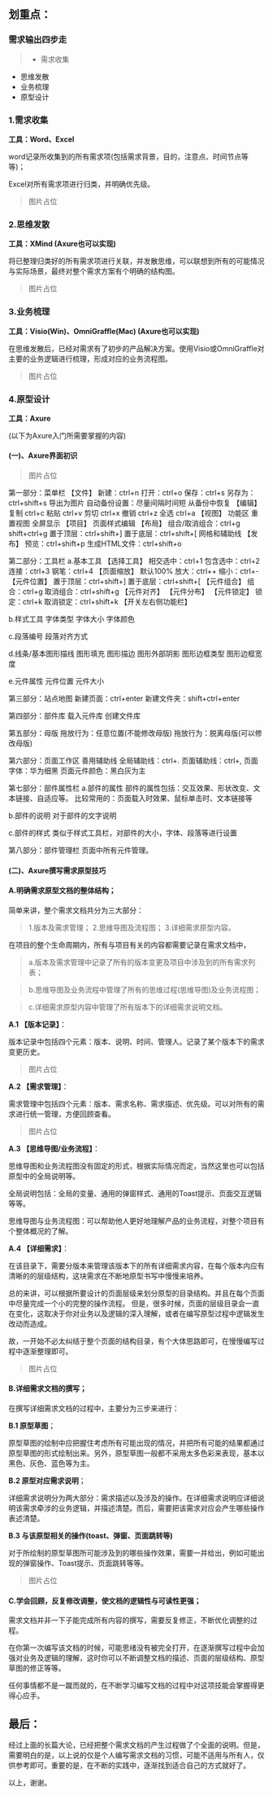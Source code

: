 ## 划重点：
### **需求输出四步走**

> * 需求收集
* 思维发散
* 业务梳理
* 原型设计


### 1.需求收集
**工具：Word、Excel**

word记录所收集到的所有需求项(包括需求背景，目的，注意点、时间节点等等)；

Excel对所有需求项进行归类，并明确优先级。

>图片占位

### 2.思维发散
**工具：XMind  (Axure也可以实现)**

将已整理归类好的所有需求项进行关联，并发散思维，可以联想到所有的可能情况与实际场景，最终对整个需求方案有个明确的结构图。
>图片占位

### 3.业务梳理
**工具：Visio(Win)、OmniGraffle(Mac)  (Axure也可以实现)**

在思维发散后，已经对需求有了初步的产品解决方案。使用Visio或OmniGraffle对主要的业务逻辑进行梳理，形成对应的业务流程图。

> 图片占位

### 4.原型设计
**工具：Axure**

(以下为Axure入门所需要掌握的内容)

#### (一)、Axure界面初识

> 图片占位

第一部分：菜单栏
【文件】
新建：ctrl+n
打开：ctrl+o
保存：ctrl+s 另存为：ctrl+shift+s
导出为图片
自动备份设置：尽量间隔时间短
从备份中恢复
【编辑】
复制 ctrl+c
粘贴 ctrl+v
剪切 ctrl+x
撤销 ctrl+z
全选 ctrl+a
【视图】
功能区
重置视图
全屏显示
【项目】
页面样式编辑
【布局】
组合/取消组合：ctrl+g   shift+ctrl+g
置于顶层：ctrl+shift+]
置于底层：ctrl+shift+[
网格和辅助线
【发布】
预览：ctrl+shift+p
生成HTML文件：ctrl+shift+o

第二部分：工具栏
a.基本工具
【选择工具】
相交选中：ctrl+1
包含选中：ctrl+2
连接：ctrl+3
钢笔：ctrl+4
【页面缩放】
默认100%  放大：ctrl++  缩小：ctrl+-
【元件位置】
置于顶层：ctrl+shift+]
置于底层：ctrl+shift+[
【元件组合】
组合：ctrl+g
取消组合：ctrl+shift+g
【元件对齐】
【元件分布】
【元件锁定】
锁定：ctrl+k 取消锁定：ctrl+shift+k
【开关左右侧功能栏】

b.样式工具
字体类型
字体大小
字体颜色

c.段落编号
段落对齐方式

d.线条/基本图形描线
图形填充
图形描边
图形外部阴影
图形边框类型
图形边框宽度

e.元件属性
元件位置
元件大小

第三部分：站点地图
新建页面：ctrl+enter
新建文件夹：shift+ctrl+enter

第四部分：部件库
载入元件库
创建文件库

第五部分：母版
拖放行为：任意位置(不能修改母版)
拖放行为：脱离母版(可以修改母版)

第六部分：页面工作区
善用辅助线
全局辅助线：ctrl+.
页面辅助线：ctrl+,
页面字体：华为细黑
页面元件颜色：黑白灰为主

第七部分：部件属性栏
a.部件的属性
部件的属性包括：交互效果、形状改变、文本链接、自适应等。
比较常用的：页面载入时效果、鼠标单击时、文本链接等

b.部件的说明
对于部件的文字说明

c.部件的样式
类似于样式工具栏，对部件的大小，字体、段落等进行设置

第八部分：部件管理栏
页面中所有元件管理。

#### (二)、Axure撰写需求原型技巧

#### A.明确需求原型文档的整体结构；
简单来讲，整个需求文档共分为三大部分：

>1.版本及需求管理；
2.思维导图及流程图；
3.详细需求原型内容。

在项目的整个生命周期内，所有与项目有关的内容都需要记录在需求文档中，
>a.版本及需求管理中记录了所有的版本变更及项目中涉及到的所有需求列表；

>b.思维导图及业务流程中管理了所有的思维过程(思维导图)及业务流程图；

>c.详细需求原型内容中管理了所有版本下的详细需求说明文档。 


**A.1 【版本记录】**：

版本记录中包括四个元素：版本、说明、时间、管理人。记录了某个版本下的需求变更历史。
> 图片占位

**A.2 【需求管理】**：

需求管理中包括四个元素：版本、需求名称、需求描述、优先级。可以对所有的需求进行统一管理，方便回顾查看。
> 图片占位

**A.3 【思维导图/业务流程】**：

思维导图和业务流程图没有固定的形式，根据实际情况而定，当然这里也可以包括原型中的全局说明等。

全局说明包括：全局的变量、通用的弹窗样式、通用的Toast提示、页面交互逻辑等等。

思维导图与业务流程图：可以帮助他人更好地理解产品的业务流程，对整个项目有个整体概况的了解。

**A.4 【详细需求】**：

在该目录下，需要分版本来管理该版本下的所有详细需求内容，在每个版本内应有清晰的的层级结构，这块需求在不断地原型书写中慢慢来培养。

总的来讲，可以根据所要设计的页面层级来划分原型的目录结构。并且在每个页面中尽量完成一个小的完整的操作流程。
但是，很多时候，页面的层级目录会一直在变化，这取决于你对业务以及逻辑的深入理解，或者在编写原型过程中逻辑发生改动而造成。

故，一开始不必太纠结于整个页面的结构目录，有个大体思路即可，在慢慢编写过程中逐渐整理即可。
> 图片占位

#### B.详细需求文档的撰写；
在撰写详细需求文档的过程中，主要分为三步来进行：

**B.1 原型草图**；

原型草图的绘制中应把握住考虑所有可能出现的情况，并把所有可能的结果都通过原型草图的形式绘制出来。另外，原型草图一般都不采用太多色彩来表现，基本以黑色、灰色、蓝色等为主。

**B.2 原型对应需求说明**；

详细需求说明分为两大部分：需求描述以及涉及的操作。在详细需求说明应详细说明该需求牵涉的业务逻辑，并描述清楚。而后，需要把该需求对应会产生哪些操作表述清楚。

**B.3 与该原型相关的操作(toast、弹窗、页面跳转等)**

对于所绘制的原型草图所可能涉及到的哪些操作效果，需要一并给出，例如可能出现的弹窗操作、Toast提示、页面跳转等等。
> 图片占位

#### C.学会回顾，反复修改调整，使文档的逻辑性与可读性更强；
需求文档并非一下子能完成所有内容的撰写，需要反复修正，不断优化调整的过程。

在你第一次编写该文档的时候，可能思绪没有被完全打开，在逐渐撰写过程中会加强对业务及逻辑的理解，这时你可以不断调整文档的描述、页面的层级结构、原型草图的修正等等。

任何事情都不是一蹴而就的，在不断学习编写文档的过程中对这项技能会掌握得更得心应手。


## 最后：

经过上面的长篇大论，已经把整个需求文档的产生过程做了个全面的说明。但是，需要明白的是，以上说的仅是个人编写需求文档的习惯，可能不适用与所有人，仅供参考即可。重要的是，在不断的实践中，逐渐找到适合自己的方式就好了。

以上，谢谢。



